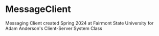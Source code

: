 # MessageClient
Messaging Client created Spring 2024 at Fairmont State University for Adam Anderson's Client-Server System Class
